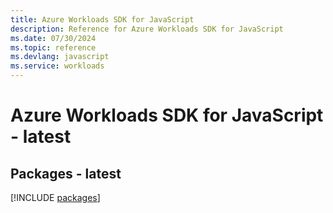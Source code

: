 ```yaml
---
title: Azure Workloads SDK for JavaScript
description: Reference for Azure Workloads SDK for JavaScript
ms.date: 07/30/2024
ms.topic: reference
ms.devlang: javascript
ms.service: workloads
---
```

# Azure Workloads SDK for JavaScript - latest
## Packages - latest
[!INCLUDE [packages](workloads-index.md)]